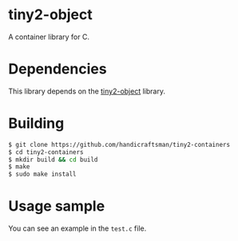 # tiny2-object

A container library for C.

# Dependencies

This library depends on the [tiny2-object](https://github.com/handicraftsman/tiny2-object) library.

# Building

```bash
$ git clone https://github.com/handicraftsman/tiny2-containers
$ cd tiny2-containers
$ mkdir build && cd build
$ make
$ sudo make install
```

# Usage sample

You can see an example in the `test.c` file.
